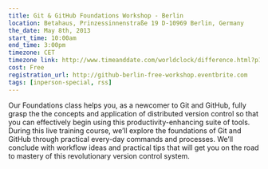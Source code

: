```yaml
---
title: Git & GitHub Foundations Workshop - Berlin
location: Betahaus, Prinzessinnenstraße 19 D-10969 Berlin, Germany
the_date: May 8th, 2013
start_time: 10:00am
end_time: 3:00pm
timezone: CET
timezone link: http://www.timeanddate.com/worldclock/difference.html?p1=37
cost: Free
registration_url: http://github-berlin-free-workshop.eventbrite.com
tags: [inperson-special, rss]
---
```


Our Foundations class helps you, as a newcomer to Git and GitHub, fully grasp the the concepts and application of distributed version control so that you can effectively begin using this productivity-enhancing suite of tools. During this live training course, we’ll explore the foundations of Git and GitHub through practical every-day commands and processes. We’ll conclude with workflow ideas and practical tips that will get you on the road to mastery of this revolutionary version control system.
